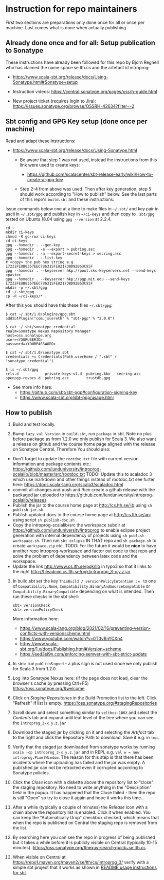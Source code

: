 # Instruction for repo maintainers

First two sections are preparations only done once for all or once per machine. Last comes what is done when actually publishing.

## Already done once and for all: Setup publication to Sonatype

These instructions have already been followed for this repo by Bjorn Regnell who has claimed the name space se.lth.cs and the artefact id introprog:

* https://www.scala-sbt.org/release/docs/Using-Sonatype.html#Sonatype+setup

* Instruction videos: https://central.sonatype.org/pages/ossrh-guide.html

* New project ticket (requires login to Jira): https://issues.sonatype.org/browse/OSSRH-42634?filter=-2

## Sbt config and GPG Key setup (done once per machine)

Read and adapt these instructions:

* https://www.scala-sbt.org/release/docs/Using-Sonatype.html
  * Be aware that step 1 was not used, instead the instructions from this link were used to create keys:
    * https://github.com/scalacenter/sbt-release-early/wiki/How-to-create-a-gpg-key

  * Step 2-4 from above was used. Then after key generation, step 5 should work according to "How to publish" below. See the last parts of this repo's `build.sbt` and these instructions:

Issue commands below one at a time to make files in `~/.sbt/` and key pair in ascii in `~/.sbt/gpg` and publish key in `~/ci-keys` and then copy to `.sbt/gpg` tested on Ubuntu 18.04 using `gpg --version` at 2.2.4. 

```
cd ~
mkdir ci-keys 
chmod -R go-rwx ci-keys
cd ci-keys
gpg --homedir . --gen-key
gpg --homedir . -a --export > pubring.asc
gpg --homedir . -a --export-secret-keys > secring.asc
gpg --homedir . --list-key  
# <copy> the pub hex string e.g E7232FE8B8357EEC786315FE821738D92B63C95F
gpg --homedir . --keyserver hkp://pool.sks-keyservers.net --send-keys <paste>
gpg --homedir . --keyserver hkp://pgp.mit.edu --send-keys E7232FE8B8357EEC786315FE821738D92B63C95F
mkdir -p ~/.sbt/gpg
cd ~/.sbt/gpg
cp -R ~/ci-keys/* .
```

After this you should have this these files `~/.sbt/gpg`:

```
$ cat ~/.sbt/1.0/plugins/gpg.sbt 
addSbtPlugin("com.jsuereth" % "sbt-pgp" % "2.0.0")

$ cat ~/.sbt/sonatype_credential 
realm=Sonatype Nexus Repository Manager
host=oss.sonatype.org
user=<YOURUSERID>
password=<YOURPASSWORD>

$ cat ~/.sbt/1.0/sonatype.sbt 
credentials += Credentials(Path.userHome / ".sbt" / "sonatype_credential")

$ ls ~/.sbt/gpg
crls.d            private-keys-v1.d  pubring.kbx   secring.asc
openpgp-revocs.d  pubring.asc        trustdb.gpg

```

* See more info here:
  - https://github.com/sbt/sbt-pgp#configuration-signing-key
  - https://www.scala-sbt.org/sbt-pgp/usage.html

## How to publish

1. Build and test locally.

2. Bump `lazy val Version` in `build.sbt`, run `package` in sbt. Note no plus before package as from 1.2.0 we only publish for Scala 3. We also want a release on github and the course home page aligned with the release on Sonatype Central. Therefore You should also:
  - Don't forget to update the `rootdoc.txt` file with current version information and package contents etc.: https://github.com/lunduniversity/introprog-scalalib/blob/master/src/rootdoc.txt
  TODO: Update this to scaladoc 3 which use markdown and other things instead of rootdoc.txt see furter here: https://docs.scala-lang.org/scala3/scaladoc.html
  - commit all changes and push and *then* create a github release with the packaged jar uploaded to https://github.com/lunduniversity/introprog-scalalib/releases
  - Publish the jar to the course home page at http://cs.lth.se/lib using  `sh publish-jar.sh`
  - Publish updated docs to the course home page at http://cs.lth.se/api using script `sh publish-doc.sh`
  - Copy the introprog-scalalib/src the workspace subdir at https://github.com/lunduniversity/introprog to enable eclipse project generation with internal dependency of projects using `sh publish-workspace.sh`. Then run `sbt eclipse` IN THAT repo and `sh package.sh` to create `workspace.zip` etc. TODO: For the future it would be **nice** to have another repo introprog-workspace and factor out code to that repo and solve the problem of dependency between latex code and the workspace.
  - Update the link http://www.cs.lth.se/pgk/lib in typo3 so that it links to the right http://fileadmin.cs.lth.se/pgk/introprog_3-x.y.z.jar

3. In build.sbt set the key `ThisBuild / versionPolicyIntention := ` to one of `Compatibility.None`, `Compatibility.BinaryAndSourceCompatible` or `Compatibility.BinaryCompatible` depending on what is intended. Then run these checks in the sbt shell: 
   ```
   sbt> versionCheck
   sbt> versionPolicyCheck
   ```
   More information here:
   * https://www.scala-lang.org/blog/2021/02/16/preventing-version-conflicts-with-versionscheme.html
   * https://www.youtube.com/watch?v=0T3vBnYCXn4
   * https://www.scala-sbt.org/1.x/docs/Publishing.html#Version+scheme
   * https://eed3si9n.com/enforcing-semver-with-sbt-strict-update


4. In `sbt>` run `publishSigned`  - a plus sign is not used since we only publish for Scala 3 from 1.2.0.

5. Log into Sonatype Nexus here: (if the page does not load, clear the browser's cache by pressing Ctrl+F5) https://oss.sonatype.org/#welcome

6. Click on *Staging Repositories* in the Build Promotion list to the left. Click "Refresh" if list is empty. https://oss.sonatype.org/#stagingRepositories

7. Scroll down and select something similar to `selthcs-100X` and select the *Contents* tab and expand until leaf level of the tree where you can see the `introprog_3-x.y.z.jar`

8. Download the staged jar by clicking on it and selecting the *Artifact* tab to the right and click the Repository Path to download. Save it e.g. in `tmp`.

9.  Verify that the staged jar downloaded from sonatype works by running `scala -cp introprog_3-x.y.z.jar` and in REPL e.g. `val w = new introprog.PixelWindow`. The reason for this step is that there has been incidents where the uploading has failed and the jar was empty. A published jar can not be retracted even if corrupted according to Sonatype policies.

10. Click the *Close* icon with a diskette above the repository list to "close" the staging repository. No need to write anything in the "Description" field in the popup. It has happened that the Close failed - then the repo is still "Open" so try to close it again and hope it works this time...

11. After a while (typically a couple of minutes) the *Release* icon with a chain above the repository list is enabled. Click it when enabled. You can keep the "Automatically Drop" checkbox checked, which means that when the repo is published on Central the staging repo is removed from the list.

12. By searching here you can see the repo in progress of being published but it takes a while before it is publicly visible on Central (typically 10-15 minutes). https://oss.sonatype.org/#nexus-search;quick~se.lth.cs

13. When visible on Central at https://repo1.maven.org/maven2/se/lth/cs/introprog_3/ verify with a simple sbt project that it works as shown in [README usage instructions for sbt](https://github.com/lunduniversity/introprog-scalalib/blob/master/README.md#using-sbt).
